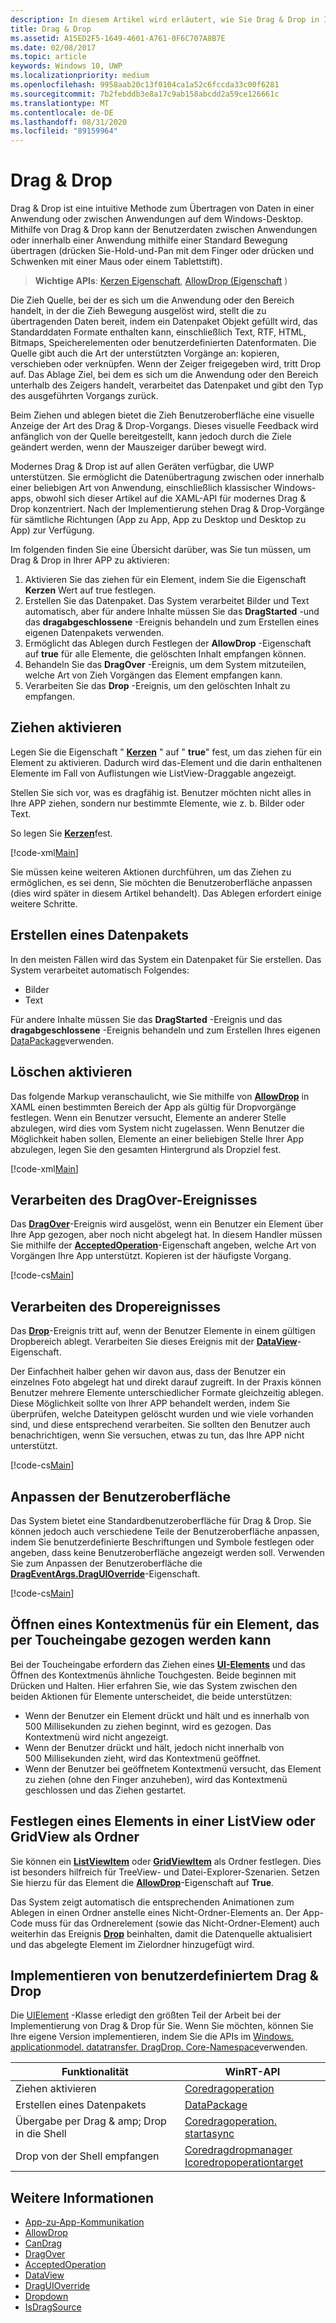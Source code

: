 ```yaml
---
description: In diesem Artikel wird erläutert, wie Sie Drag & Drop in Ihrer Windows-app hinzufügen.
title: Drag & Drop
ms.assetid: A15ED2F5-1649-4601-A761-0F6C707A8B7E
ms.date: 02/08/2017
ms.topic: article
keywords: Windows 10, UWP
ms.localizationpriority: medium
ms.openlocfilehash: 9958aab20c13f0104ca1a52c6fccda33c00f6281
ms.sourcegitcommit: 7b2febddb3e8a17c9ab158abcdd2a59ce126661c
ms.translationtype: MT
ms.contentlocale: de-DE
ms.lasthandoff: 08/31/2020
ms.locfileid: "89159964"
---
```

# <a name="drag-and-drop"></a>Drag & Drop

Drag & Drop ist eine intuitive Methode zum Übertragen von Daten in einer Anwendung oder zwischen Anwendungen auf dem Windows-Desktop. Mithilfe von Drag & Drop kann der Benutzerdaten zwischen Anwendungen oder innerhalb einer Anwendung mithilfe einer Standard Bewegung übertragen (drücken Sie-Hold-und-Pan mit dem Finger oder drücken und Schwenken mit einer Maus oder einem Tablettstift).

> **Wichtige APIs**: [Kerzen Eigenschaft](/uwp/api/windows.ui.xaml.uielement.candrag), [AllowDrop (Eigenschaft](/uwp/api/windows.ui.xaml.uielement.allowdrop) ) 

Die Zieh Quelle, bei der es sich um die Anwendung oder den Bereich handelt, in der die Zieh Bewegung ausgelöst wird, stellt die zu übertragenden Daten bereit, indem ein Datenpaket Objekt gefüllt wird, das Standarddaten Formate enthalten kann, einschließlich Text, RTF, HTML, Bitmaps, Speicherelementen oder benutzerdefinierten Datenformaten. Die Quelle gibt auch die Art der unterstützten Vorgänge an: kopieren, verschieben oder verknüpfen. Wenn der Zeiger freigegeben wird, tritt Drop auf. Das Ablage Ziel, bei dem es sich um die Anwendung oder den Bereich unterhalb des Zeigers handelt, verarbeitet das Datenpaket und gibt den Typ des ausgeführten Vorgangs zurück.

Beim Ziehen und ablegen bietet die Zieh Benutzeroberfläche eine visuelle Anzeige der Art des Drag & Drop-Vorgangs. Dieses visuelle Feedback wird anfänglich von der Quelle bereitgestellt, kann jedoch durch die Ziele geändert werden, wenn der Mauszeiger darüber bewegt wird.

Modernes Drag & Drop ist auf allen Geräten verfügbar, die UWP unterstützen. Sie ermöglicht die Datenübertragung zwischen oder innerhalb einer beliebigen Art von Anwendung, einschließlich klassischer Windows-apps, obwohl sich dieser Artikel auf die XAML-API für modernes Drag & Drop konzentriert. Nach der Implementierung stehen Drag & Drop-Vorgänge für sämtliche Richtungen (App zu App, App zu Desktop und Desktop zu App) zur Verfügung.

Im folgenden finden Sie eine Übersicht darüber, was Sie tun müssen, um Drag & Drop in Ihrer APP zu aktivieren:

1. Aktivieren Sie das ziehen für ein Element, indem Sie die Eigenschaft **Kerzen** Wert auf true festlegen.  
2. Erstellen Sie das Datenpaket. Das System verarbeitet Bilder und Text automatisch, aber für andere Inhalte müssen Sie das **DragStarted** -und das **dragabgeschlossene** -Ereignis behandeln und zum Erstellen eines eigenen Datenpakets verwenden. 
3. Ermöglicht das Ablegen durch Festlegen der **AllowDrop** -Eigenschaft auf **true** für alle Elemente, die gelöschten Inhalt empfangen können. 
4. Behandeln Sie das **DragOver** -Ereignis, um dem System mitzuteilen, welche Art von Zieh Vorgängen das Element empfangen kann. 
5. Verarbeiten Sie das **Drop** -Ereignis, um den gelöschten Inhalt zu empfangen. 



## <a name="enable-dragging"></a>Ziehen aktivieren

Legen Sie die Eigenschaft " [**Kerzen**](/uwp/api/windows.ui.xaml.uielement.candrag) " auf " **true**" fest, um das ziehen für ein Element zu aktivieren. Dadurch wird das-Element und die darin enthaltenen Elemente im Fall von Auflistungen wie ListView-Draggable angezeigt.

Stellen Sie sich vor, was es dragfähig ist. Benutzer möchten nicht alles in Ihre APP ziehen, sondern nur bestimmte Elemente, wie z. b. Bilder oder Text. 

So legen Sie [**Kerzen**](/uwp/api/windows.ui.xaml.uielement.candrag)fest.

[!code-xml[Main](./code/drag_drop/cs/MainPage.xaml#SnippetDragArea)]

Sie müssen keine weiteren Aktionen durchführen, um das Ziehen zu ermöglichen, es sei denn, Sie möchten die Benutzeroberfläche anpassen (dies wird später in diesem Artikel behandelt). Das Ablegen erfordert einige weitere Schritte.

## <a name="construct-a-data-package"></a>Erstellen eines Datenpakets 

In den meisten Fällen wird das System ein Datenpaket für Sie erstellen. Das System verarbeitet automatisch Folgendes:
* Bilder
* Text 

Für andere Inhalte müssen Sie das **DragStarted** -Ereignis und das **dragabgeschlossene** -Ereignis behandeln und zum Erstellen Ihres eigenen [DataPackage](/uwp/api/windows.applicationmodel.datatransfer.datapackage)verwenden.

## <a name="enable-dropping"></a>Löschen aktivieren

Das folgende Markup veranschaulicht, wie Sie mithilfe von [**AllowDrop**](/uwp/api/windows.ui.xaml.uielement.allowdrop) in XAML einen bestimmten Bereich der App als gültig für Dropvorgänge festlegen. Wenn ein Benutzer versucht, Elemente an anderer Stelle abzulegen, wird dies vom System nicht zugelassen. Wenn Benutzer die Möglichkeit haben sollen, Elemente an einer beliebigen Stelle Ihrer App abzulegen, legen Sie den gesamten Hintergrund als Dropziel fest.

[!code-xml[Main](./code/drag_drop/cs/MainPage.xaml#SnippetDropArea)]


## <a name="handle-the-dragover-event"></a>Verarbeiten des DragOver-Ereignisses

Das [**DragOver**](/uwp/api/windows.ui.xaml.uielement.dragover)-Ereignis wird ausgelöst, wenn ein Benutzer ein Element über Ihre App gezogen, aber noch nicht abgelegt hat. In diesem Handler müssen Sie mithilfe der [**AcceptedOperation**](/uwp/api/windows.ui.xaml.drageventargs.acceptedoperation)-Eigenschaft angeben, welche Art von Vorgängen Ihre App unterstützt. Kopieren ist der häufigste Vorgang.

[!code-cs[Main](./code/drag_drop/cs/MainPage.xaml.cs#SnippetGrid_DragOver)]

## <a name="process-the-drop-event"></a>Verarbeiten des Dropereignisses

Das [**Drop**](/uwp/api/windows.ui.xaml.uielement.drop)-Ereignis tritt auf, wenn der Benutzer Elemente in einem gültigen Dropbereich ablegt. Verarbeiten Sie dieses Ereignis mit der [**DataView**](/uwp/api/windows.ui.xaml.drageventargs.dataview)-Eigenschaft.

Der Einfachheit halber gehen wir davon aus, dass der Benutzer ein einzelnes Foto abgelegt hat und direkt darauf zugreift. In der Praxis können Benutzer mehrere Elemente unterschiedlicher Formate gleichzeitig ablegen. Diese Möglichkeit sollte von Ihrer APP behandelt werden, indem Sie überprüfen, welche Dateitypen gelöscht wurden und wie viele vorhanden sind, und diese entsprechend verarbeiten. Sie sollten den Benutzer auch benachrichtigen, wenn Sie versuchen, etwas zu tun, das Ihre APP nicht unterstützt.

[!code-cs[Main](./code/drag_drop/cs/MainPage.xaml.cs#SnippetGrid_Drop)]

## <a name="customize-the-ui"></a>Anpassen der Benutzeroberfläche

Das System bietet eine Standardbenutzeroberfläche für Drag & Drop. Sie können jedoch auch verschiedene Teile der Benutzeroberfläche anpassen, indem Sie benutzerdefinierte Beschriftungen und Symbole festlegen oder angeben, dass keine Benutzeroberfläche angezeigt werden soll. Verwenden Sie zum Anpassen der Benutzeroberfläche die [**DragEventArgs.DragUIOverride**](/uwp/api/windows.ui.xaml.drageventargs.draguioverride)-Eigenschaft.

[!code-cs[Main](./code/drag_drop/cs/MainPage.xaml.cs#SnippetGrid_DragOverCustom)]

## <a name="open-a-context-menu-on-an-item-you-can-drag-with-touch"></a>Öffnen eines Kontextmenüs für ein Element, das per Toucheingabe gezogen werden kann

Bei der Toucheingabe erfordern das Ziehen eines [**UI-Elements**](/uwp/api/Windows.UI.Xaml.UIElement) und das Öffnen des Kontextmenüs ähnliche Touchgesten. Beide beginnen mit Drücken und Halten. Hier erfahren Sie, wie das System zwischen den beiden Aktionen für Elemente unterscheidet, die beide unterstützen: 

* Wenn der Benutzer ein Element drückt und hält und es innerhalb von 500 Millisekunden zu ziehen beginnt, wird es gezogen. Das Kontextmenü wird nicht angezeigt. 
* Wenn der Benutzer drückt und hält, jedoch nicht innerhalb von 500 Millisekunden zieht, wird das Kontextmenü geöffnet. 
* Wenn der Benutzer bei geöffnetem Kontextmenü versucht, das Element zu ziehen (ohne den Finger anzuheben), wird das Kontextmenü geschlossen und das Ziehen gestartet.

## <a name="designate-an-item-in-a-listview-or-gridview-as-a-folder"></a>Festlegen eines Elements in einer ListView oder GridView als Ordner

Sie können ein [**ListViewItem**](/uwp/api/Windows.UI.Xaml.Controls.ListViewItem) oder [**GridViewItem**](/uwp/api/Windows.UI.Xaml.Controls.GridViewItem) als Ordner festlegen. Dies ist besonders hilfreich für TreeView- und Datei-Explorer-Szenarien. Setzen Sie hierzu für das Element die [**AllowDrop**](/uwp/api/windows.ui.xaml.uielement.allowdrop)-Eigenschaft auf **True**. 

Das System zeigt automatisch die entsprechenden Animationen zum Ablegen in einen Ordner anstelle eines Nicht-Ordner-Elements an. Der App-Code muss für das Ordnerelement (sowie das Nicht-Ordner-Element) auch weiterhin das Ereignis [**Drop**](/uwp/api/windows.ui.xaml.uielement.drop) beinhalten, damit die Datenquelle aktualisiert und das abgelegte Element im Zielordner hinzugefügt wird.

## <a name="implementing-custom-drag-and-drop"></a>Implementieren von benutzerdefiniertem Drag & Drop

Die [UIElement](/uwp/api/windows.ui.xaml.uielement) -Klasse erledigt den größten Teil der Arbeit bei der Implementierung von Drag & Drop für Sie. Wenn Sie möchten, können Sie Ihre eigene Version implementieren, indem Sie die APIs im [Windows. applicationmodel. datatransfer. DragDrop. Core-Namespace](/uwp/api/windows.applicationmodel.datatransfer.dragdrop.core)verwenden.

| Funktionalität | WinRT-API |
| --- | --- |
|  Ziehen aktivieren | [Coredragoperation](/uwp/api/windows.applicationmodel.datatransfer.dragdrop.core.coredragoperation)  |
|  Erstellen eines Datenpakets | [DataPackage](/uwp/api/windows.applicationmodel.datatransfer.datapackage)  |
| Übergabe per Drag & amp; Drop in die Shell  | [Coredragoperation. startasync](/uwp/api/windows.applicationmodel.datatransfer.dragdrop.core.coredragoperation)  |
| Drop von der Shell empfangen  | [Coredragdropmanager](/uwp/api/windows.applicationmodel.datatransfer.dragdrop.core.coredragdropmanager)<br/>[Icoredropoperationtarget](/uwp/api/windows.applicationmodel.datatransfer.dragdrop.core.icoredropoperationtarget)    |



## <a name="see-also"></a>Weitere Informationen

* [App-zu-App-Kommunikation](index.md)
* [AllowDrop](/uwp/api/windows.ui.xaml.uielement.allowdrop)
* [CanDrag](/uwp/api/windows.ui.xaml.uielement.candrag)
* [DragOver](/uwp/api/windows.ui.xaml.uielement.dragover)
* [AcceptedOperation](/uwp/api/windows.ui.xaml.drageventargs.acceptedoperation)
* [DataView](/uwp/api/windows.ui.xaml.drageventargs.dataview)
* [DragUIOverride](/uwp/api/windows.ui.xaml.drageventargs.draguioverride)
* [Dropdown](/uwp/api/windows.ui.xaml.uielement.drop)
* [IsDragSource](/uwp/api/windows.ui.xaml.controls.listviewbase.isdragsource)
